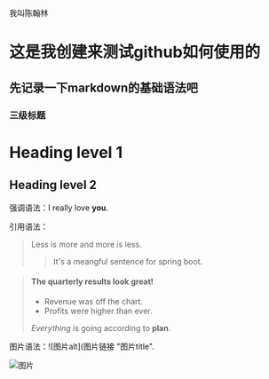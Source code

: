 我叫陈翰林
# 这是我创建来测试github如何使用的
## 先记录一下markdown的基础语法吧
### 三级标题

Heading level 1
===============
Heading level 2
---------------

强调语法：I really love **you**.

引用语法：
> Less is more and more is less.
> > It's a meangful sentence for spring boot.

> #### The quarterly results look great!
>
> - Revenue was off the chart.
> - Profits were higher than ever.
>
>  *Everything* is going according to **plan**.

图片语法：![图片alt](图片链接 "图片title".

![图片](https://tse2-mm.cn.bing.net/th/id/OIP-C.nbyR-Lnh7z3z1Z-bCPIhugHaEK?w=202&h=113&c=7&r=0&o=5&dpr=1.5&pid=1.7 "KUN")


